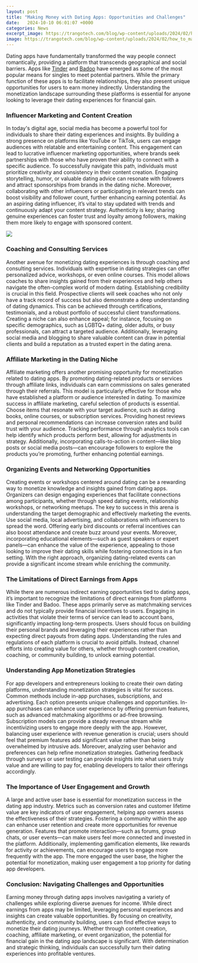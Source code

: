 ```yaml
---
layout: post
title: "Making Money with Dating Apps: Opportunities and Challenges"
date:   2024-10-10 06:01:07 +0000
categories: News
excerpt_image: https://trangotech.com/blog/wp-content/uploads/2024/02/how_to_make_money_with_dating_apps.jpg
image: https://trangotech.com/blog/wp-content/uploads/2024/02/how_to_make_money_with_dating_apps.jpg
---
```


Dating apps have fundamentally transformed the way people connect romantically, providing a platform that transcends geographical and social barriers. Apps like [Tinder](https://us.edu.vn/en/Tinder) and [Badoo](https://us.edu.vn/en/Badoo) have emerged as some of the most popular means for singles to meet potential partners. While the primary function of these apps is to facilitate relationships, they also present unique opportunities for users to earn money indirectly. Understanding the monetization landscape surrounding these platforms is essential for anyone looking to leverage their dating experiences for financial gain.
### Influencer Marketing and Content Creation
In today's digital age, social media has become a powerful tool for individuals to share their dating experiences and insights. By building a strong presence on platforms like YouTube or TikTok, users can engage audiences with relatable and entertaining content. This engagement can lead to lucrative influencer marketing opportunities, where brands seek partnerships with those who have proven their ability to connect with a specific audience.
To successfully navigate this path, individuals must prioritize creativity and consistency in their content creation. Engaging storytelling, humor, or valuable dating advice can resonate with followers and attract sponsorships from brands in the dating niche. Moreover, collaborating with other influencers or participating in relevant trends can boost visibility and follower count, further enhancing earning potential. 
As an aspiring dating influencer, it’s vital to stay updated with trends and continuously adapt your content strategy. Authenticity is key; sharing genuine experiences can foster trust and loyalty among followers, making them more likely to engage with sponsored content. 

![](https://trangotech.com/blog/wp-content/uploads/2024/02/how_to_make_money_with_dating_apps.jpg)
### Coaching and Consulting Services
Another avenue for monetizing dating experiences is through coaching and consulting services. Individuals with expertise in dating strategies can offer personalized advice, workshops, or even online courses. This model allows coaches to share insights gained from their experiences and help others navigate the often-complex world of modern dating.
Establishing credibility is crucial in this field. Prospective clients will seek coaches who not only have a track record of success but also demonstrate a deep understanding of dating dynamics. This can be achieved through certifications, testimonials, and a robust portfolio of successful client transformations. 
Creating a niche can also enhance appeal; for instance, focusing on specific demographics, such as LGBTQ+ dating, older adults, or busy professionals, can attract a targeted audience. Additionally, leveraging social media and blogging to share valuable content can draw in potential clients and build a reputation as a trusted expert in the dating arena.
### Affiliate Marketing in the Dating Niche
Affiliate marketing offers another promising opportunity for monetization related to dating apps. By promoting dating-related products or services through affiliate links, individuals can earn commissions on sales generated through their referrals. This model is particularly effective for those who have established a platform or audience interested in dating.
To maximize success in affiliate marketing, careful selection of products is essential. Choose items that resonate with your target audience, such as dating books, online courses, or subscription services. Providing honest reviews and personal recommendations can increase conversion rates and build trust with your audience.
Tracking performance through analytics tools can help identify which products perform best, allowing for adjustments in strategy. Additionally, incorporating calls-to-action in content—like blog posts or social media posts—can encourage followers to explore the products you’re promoting, further enhancing potential earnings.
### Organizing Events and Networking Opportunities
Creating events or workshops centered around dating can be a rewarding way to monetize knowledge and insights gained from dating apps. Organizers can design engaging experiences that facilitate connections among participants, whether through speed dating events, relationship workshops, or networking meetups.
The key to success in this arena is understanding the target demographic and effectively marketing the events. Use social media, local advertising, and collaborations with influencers to spread the word. Offering early bird discounts or referral incentives can also boost attendance and create buzz around your events.
Moreover, incorporating educational elements—such as guest speakers or expert panels—can enhance the value of the experience, appealing to those looking to improve their dating skills while fostering connections in a fun setting. With the right approach, organizing dating-related events can provide a significant income stream while enriching the community.
### The Limitations of Direct Earnings from Apps
While there are numerous indirect earning opportunities tied to dating apps, it’s important to recognize the limitations of direct earnings from platforms like Tinder and Badoo. These apps primarily serve as matchmaking services and do not typically provide financial incentives to users. Engaging in activities that violate their terms of service can lead to account bans, significantly impacting long-term prospects.
Users should focus on building their personal brands and leveraging their experiences rather than expecting direct payouts from dating apps. Understanding the rules and regulations of each platform is crucial to avoid pitfalls. Instead, channel efforts into creating value for others, whether through content creation, coaching, or community building, to unlock earning potential.
### Understanding App Monetization Strategies
For app developers and entrepreneurs looking to create their own dating platforms, understanding monetization strategies is vital for success. Common methods include in-app purchases, subscriptions, and advertising. Each option presents unique challenges and opportunities.
In-app purchases can enhance user experience by offering premium features, such as advanced matchmaking algorithms or ad-free browsing. Subscription models can provide a steady revenue stream while incentivizing users to engage more deeply with the app. However, balancing user experience with revenue generation is crucial; users should feel that premium features add significant value rather than being overwhelmed by intrusive ads.
Moreover, analyzing user behavior and preferences can help refine monetization strategies. Gathering feedback through surveys or user testing can provide insights into what users truly value and are willing to pay for, enabling developers to tailor their offerings accordingly.
### The Importance of User Engagement and Growth
A large and active user base is essential for monetization success in the dating app industry. Metrics such as conversion rates and customer lifetime value are key indicators of user engagement, helping app owners assess the effectiveness of their strategies.
Fostering a community within the app can enhance user retention and create more opportunities for revenue generation. Features that promote interaction—such as forums, group chats, or user events—can make users feel more connected and invested in the platform.
Additionally, implementing gamification elements, like rewards for activity or achievements, can encourage users to engage more frequently with the app. The more engaged the user base, the higher the potential for monetization, making user engagement a top priority for dating app developers.
### Conclusion: Navigating Challenges and Opportunities
Earning money through dating apps involves navigating a variety of challenges while exploring diverse avenues for income. While direct earnings from apps may be limited, leveraging personal experiences and insights can create valuable opportunities. 
By focusing on creativity, authenticity, and community building, users can find effective ways to monetize their dating journeys. Whether through content creation, coaching, affiliate marketing, or event organization, the potential for financial gain in the dating app landscape is significant. With determination and strategic thinking, individuals can successfully turn their dating experiences into profitable ventures.